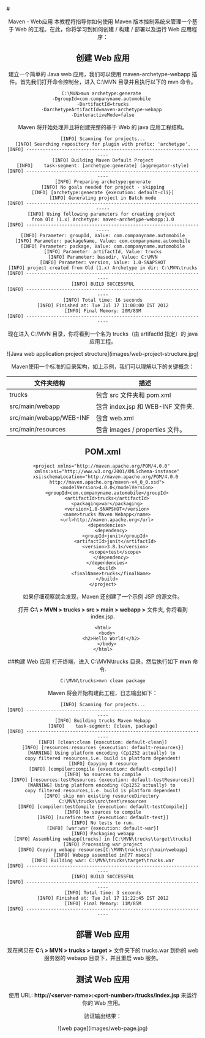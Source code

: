 #<center>Maven - Web应用
本教程将指导你如何使用 Maven 版本控制系统来管理一个基于 Web 的工程。在此，你将学习到如何创建 / 构建 / 部署以及运行 Web 应用程序：

## 创建 Web 应用
建立一个简单的 Java web 应用，我们可以使用 maven-archetype-webapp 插件。首先我们打开命令控制台，进入 C:\MVN 目录并且执行以下的 mvn 命令。

```
C:\MVN>mvn archetype:generate 
-DgroupId=com.companyname.automobile 
-DartifactId=trucks
-DarchetypeArtifactId=maven-archetype-webapp 
-DinteractiveMode=false
```

Maven 将开始处理并且将创建完整的基于 Web 的 java 应用工程结构。

```
[INFO] Scanning for projects...
[INFO] Searching repository for plugin with prefix: 'archetype'.
[INFO] -------------------------------------------------------------------
[INFO] Building Maven Default Project
[INFO]    task-segment: [archetype:generate] (aggregator-style)
[INFO] -------------------------------------------------------------------
[INFO] Preparing archetype:generate
[INFO] No goals needed for project - skipping
[INFO] [archetype:generate {execution: default-cli}]
[INFO] Generating project in Batch mode
[INFO] --------------------------------------------------------------------
[INFO] Using following parameters for creating project 
from Old (1.x) Archetype: maven-archetype-webapp:1.0
[INFO] --------------------------------------------------------------------
[INFO] Parameter: groupId, Value: com.companyname.automobile
[INFO] Parameter: packageName, Value: com.companyname.automobile
[INFO] Parameter: package, Value: com.companyname.automobile
[INFO] Parameter: artifactId, Value: trucks
[INFO] Parameter: basedir, Value: C:\MVN
[INFO] Parameter: version, Value: 1.0-SNAPSHOT
[INFO] project created from Old (1.x) Archetype in dir: C:\MVN\trucks
[INFO] -------------------------------------------------------------------
[INFO] BUILD SUCCESSFUL
[INFO] -------------------------------------------------------------------
[INFO] Total time: 16 seconds
[INFO] Finished at: Tue Jul 17 11:00:00 IST 2012
[INFO] Final Memory: 20M/89M
[INFO] -------------------------------------------------------------------
```

现在进入 C:/MVN 目录，你将看到一个名为 trucks（由 artifactld 指定）的 java 应用工程。

<center>
![Java web application project structure](images/web-project-structure.jpg)
</center>

Maven使用一个标准的目录架构，如上示例，我们可以理解以下的关键概念：

|文件夹结构	        |描述     |
|----------------|-------------|
|trucks	|包含 src 文件夹和 pom.xml|
|src/main/webapp	|包含 index.jsp 和 WEB-INF 文件夹.|
|src/main/webapp/WEB-INF  |包含 web.xml|
|src/main/resources	|包含 images / properties 文件。|

## POM.xml
```
<project xmlns="http://maven.apache.org/POM/4.0.0" 
   xmlns:xsi="http://www.w3.org/2001/XMLSchema-instance"
   xsi:schemaLocation="http://maven.apache.org/POM/4.0.0 
   http://maven.apache.org/maven-v4_0_0.xsd">
   <modelVersion>4.0.0</modelVersion>
   <groupId>com.companyname.automobile</groupId>
   <artifactId>trucks</artifactId>
   <packaging>war</packaging>
   <version>1.0-SNAPSHOT</version>
   <name>trucks Maven Webapp</name>
   <url>http://maven.apache.org</url>
   <dependencies>
      <dependency>
         <groupId>junit</groupId>
         <artifactId>junit</artifactId>
         <version>3.8.1</version>
         <scope>test</scope>
      </dependency>
   </dependencies>
   <build>
      <finalName>trucks</finalName>
   </build>
</project>
```
如果仔细观察就会发现，Maven 还创建了一个示例 JSP 的源文件。

打开 **C:\ > MVN > trucks > src > main > webapp >** 文件夹, 你将看到 index.jsp.

```
<html>
   <body>
      <h2>Hello World!</h2>
   </body>
</html>
```

##构建 Web 应用
打开终端，进入 C:\MVN\trucks 目录，然后执行如下 **mvn** 命令.

```
C:\MVN\trucks>mvn clean package
```
Maven 将会开始构建此工程，日志输出如下：

```
[INFO] Scanning for projects...
[INFO] -------------------------------------------------------------------
[INFO] Building trucks Maven Webapp
[INFO]    task-segment: [clean, package]
[INFO] -------------------------------------------------------------------
[INFO] [clean:clean {execution: default-clean}]
[INFO] [resources:resources {execution: default-resources}]
[WARNING] Using platform encoding (Cp1252 actually) to 
copy filtered resources,i.e. build is platform dependent!
[INFO] Copying 0 resource
[INFO] [compiler:compile {execution: default-compile}]
[INFO] No sources to compile
[INFO] [resources:testResources {execution: default-testResources}]
[WARNING] Using platform encoding (Cp1252 actually) to 
copy filtered resources,i.e. build is platform dependent!
[INFO] skip non existing resourceDirectory 
C:\MVN\trucks\src\test\resources
[INFO] [compiler:testCompile {execution: default-testCompile}]
[INFO] No sources to compile
[INFO] [surefire:test {execution: default-test}]
[INFO] No tests to run.
[INFO] [war:war {execution: default-war}]
[INFO] Packaging webapp
[INFO] Assembling webapp[trucks] in [C:\MVN\trucks\target\trucks]
[INFO] Processing war project
[INFO] Copying webapp resources[C:\MVN\trucks\src\main\webapp]
[INFO] Webapp assembled in[77 msecs]
[INFO] Building war: C:\MVN\trucks\target\trucks.war
[INFO] -------------------------------------------------------------------
[INFO] BUILD SUCCESSFUL
[INFO] -------------------------------------------------------------------
[INFO] Total time: 3 seconds
[INFO] Finished at: Tue Jul 17 11:22:45 IST 2012
[INFO] Final Memory: 11M/85M
[INFO] -------------------------------------------------------------------
```
## 部署 Web 应用
现在拷贝在 **C:\ > MVN > trucks > target >** 文件夹下的 trucks.war 到你的 web 服务器的 webapp 目录下，并且重启 web 服务。

## 测试 Web 应用
使用 URL: **http://\<server-name\>:\<port-number\>/trucks/index.jsp** 来运行你的 Web 应用。

验证输出结果：

<center>
![web page](images/web-page.jpg)
</center>